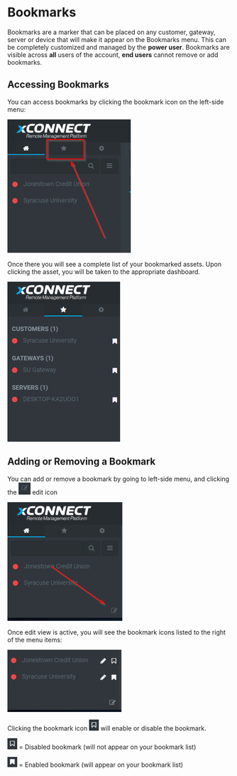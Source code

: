 # Bookmarks
Bookmarks are a marker that can be placed on any customer, gateway, server or device that will make it appear on the Bookmarks menu. 
This can be completely customized and managed by the **power user**. Bookmarks are visible across **all** users of the account, **end users** cannot remove or add bookmarks.

## Accessing Bookmarks
You can access bookmarks by clicking the bookmark icon on the left-side menu:

![Side Navigation](images/menu_bookmarks.png "Bookmarks")

Once there you will see a complete list of your bookmarked assets. Upon clicking the asset, you will be taken to the appropriate dashboard.

![Side Navigation](images/bookmarks_menu.png "Bookmarks")

## Adding or Removing a Bookmark
You can add or remove a bookmark by going to left-side menu, and clicking the ![Side Navigation](images/navigation_edit.png "Bookmarks")  edit icon

![Side Navigation](images/menu_bookmarks_edit.png "Bookmarks")

Once edit view is active, you will see the bookmark icons listed to the right of the menu items: 

![Side Navigation](images/bookmarks_edit_mode.png "Bookmarks Edit")

Clicking the bookmark icon ![Side Navigation](images/bookmark_icon.png "Bookmarks Icon") will enable or disable the bookmark. 

![Side Navigation](images/bookmark_icon.png "Bookmarks Icon") = Disabled bookmark (will not appear on your bookmark list)

![Side Navigation](images/bookmark_icon_filled.png "Bookmarks Enabled") = Enabled bookmark (will appear on your bookmark list)